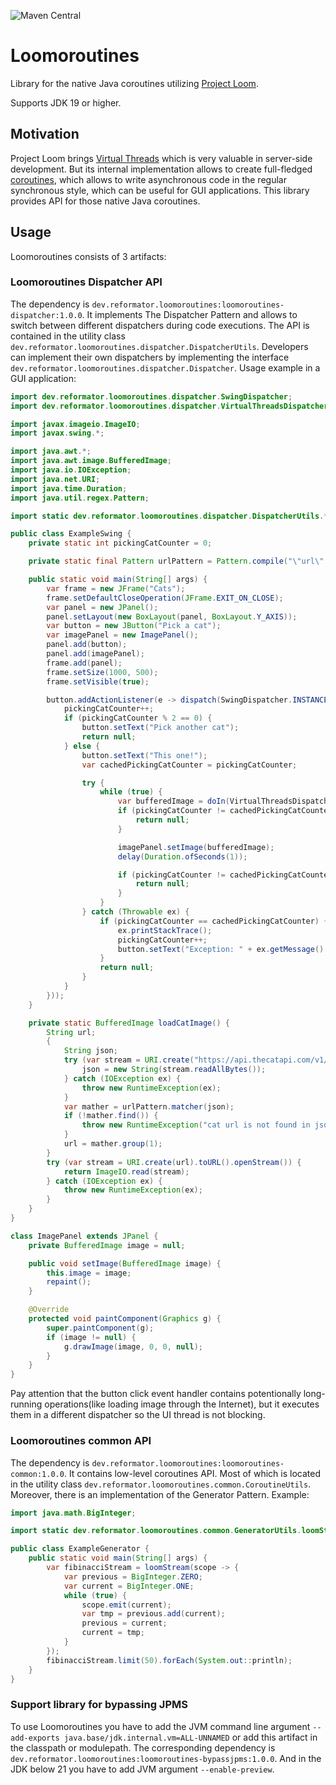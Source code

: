 ![Maven Central](https://img.shields.io/maven-central/v/dev.reformator.loomoroutines/loomoroutines-common)
# Loomoroutines
Library for the native Java coroutines utilizing [Project Loom](https://openjdk.org/projects/loom/).

Supports JDK 19 or higher.

## Motivation
Project Loom brings [Virtual Threads](https://docs.oracle.com/en/java/javase/21/core/virtual-threads.html) which is very valuable in server-side development.
But its internal implementation allows to create full-fledged [coroutines](https://en.wikipedia.org/wiki/Coroutine), which allows to write asynchronous code in the regular synchronous style, which can be useful for GUI applications.
This library provides API for those native Java coroutines.

## Usage
Loomoroutines consists of 3 artifacts:

### Loomoroutines Dispatcher API
The dependency is `dev.reformator.loomoroutines:loomoroutines-dispatcher:1.0.0`. It implements The Dispatcher Pattern and allows to switch between different dispatchers during code executions.
The API is contained in the utility class `dev.reformator.loomoroutines.dispatcher.DispatcherUtils`. Developers can implement their own dispatchers by implementing the interface `dev.reformator.loomoroutines.dispatcher.Dispatcher`.
Usage example in a GUI application:
```java
import dev.reformator.loomoroutines.dispatcher.SwingDispatcher;
import dev.reformator.loomoroutines.dispatcher.VirtualThreadsDispatcher;

import javax.imageio.ImageIO;
import javax.swing.*;

import java.awt.*;
import java.awt.image.BufferedImage;
import java.io.IOException;
import java.net.URI;
import java.time.Duration;
import java.util.regex.Pattern;

import static dev.reformator.loomoroutines.dispatcher.DispatcherUtils.*;

public class ExampleSwing {
    private static int pickingCatCounter = 0;

    private static final Pattern urlPattern = Pattern.compile("\"url\":\"([^\"]+)\"");

    public static void main(String[] args) {
        var frame = new JFrame("Cats");
        frame.setDefaultCloseOperation(JFrame.EXIT_ON_CLOSE);
        var panel = new JPanel();
        panel.setLayout(new BoxLayout(panel, BoxLayout.Y_AXIS));
        var button = new JButton("Pick a cat");
        var imagePanel = new ImagePanel();
        panel.add(button);
        panel.add(imagePanel);
        frame.add(panel);
        frame.setSize(1000, 500);
        frame.setVisible(true);

        button.addActionListener(e -> dispatch(SwingDispatcher.INSTANCE, () -> {
            pickingCatCounter++;
            if (pickingCatCounter % 2 == 0) {
                button.setText("Pick another cat");
                return null;
            } else {
                button.setText("This one!");
                var cachedPickingCatCounter = pickingCatCounter;

                try {
                    while (true) {
                        var bufferedImage = doIn(VirtualThreadsDispatcher.INSTANCE, ExampleSwing::loadCatImage);
                        if (pickingCatCounter != cachedPickingCatCounter) {
                            return null;
                        }

                        imagePanel.setImage(bufferedImage);
                        delay(Duration.ofSeconds(1));

                        if (pickingCatCounter != cachedPickingCatCounter) {
                            return null;
                        }
                    }
                } catch (Throwable ex) {
                    if (pickingCatCounter == cachedPickingCatCounter) {
                        ex.printStackTrace();
                        pickingCatCounter++;
                        button.setText("Exception: " + ex.getMessage() + ". Try again?");
                    }
                    return null;
                }
            }
        }));
    }

    private static BufferedImage loadCatImage() {
        String url;
        {
            String json;
            try (var stream = URI.create("https://api.thecatapi.com/v1/images/search").toURL().openStream()) {
                json = new String(stream.readAllBytes());
            } catch (IOException ex) {
                throw new RuntimeException(ex);
            }
            var mather = urlPattern.matcher(json);
            if (!mather.find()) {
                throw new RuntimeException("cat url is not found in json '" + json + "'");
            }
            url = mather.group(1);
        }
        try (var stream = URI.create(url).toURL().openStream()) {
            return ImageIO.read(stream);
        } catch (IOException ex) {
            throw new RuntimeException(ex);
        }
    }
}

class ImagePanel extends JPanel {
    private BufferedImage image = null;

    public void setImage(BufferedImage image) {
        this.image = image;
        repaint();
    }

    @Override
    protected void paintComponent(Graphics g) {
        super.paintComponent(g);
        if (image != null) {
            g.drawImage(image, 0, 0, null);
        }
    }
}
```
Pay attention that the button click event handler contains potentionally long-running operations(like loading image through the Internet), but it executes them in a different dispatcher so the UI thread is not blocking.

### Loomoroutines common API
The dependency is `dev.reformator.loomoroutines:loomoroutines-common:1.0.0`.
It contains low-level coroutines API. Most of which is located in the utility class `dev.reformator.loomoroutines.common.CoroutineUtils`.
Moreover, there is an implementation of the Generator Pattern. Example:
```java
import java.math.BigInteger;

import static dev.reformator.loomoroutines.common.GeneratorUtils.loomStream;

public class ExampleGenerator {
    public static void main(String[] args) {
        var fibinacciStream = loomStream(scope -> {
            var previous = BigInteger.ZERO;
            var current = BigInteger.ONE;
            while (true) {
                scope.emit(current);
                var tmp = previous.add(current);
                previous = current;
                current = tmp;
            }
        });
        fibinacciStream.limit(50).forEach(System.out::println);
    }
}
```

### Support library for bypassing JPMS
To use Loomoroutines you have to add the JVM command line argument `--add-exports java.base/jdk.internal.vm=ALL-UNNAMED` or add this artifact in the classpath or modulepath.
The corresponding dependency is `dev.reformator.loomoroutines:loomoroutines-bypassjpms:1.0.0`.
And in the JDK below 21 you have to add JVM argument `--enable-preview`.